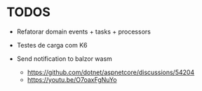 # TODOS

- Refatorar domain events + tasks + processors
- Testes de carga com K6

- Send notification to balzor wasm
    - https://github.com/dotnet/aspnetcore/discussions/54204
    - https://youtu.be/O7oaxFgNuYo
